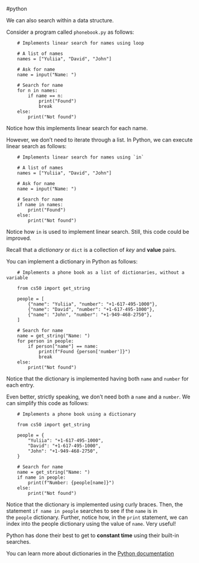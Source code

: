 #python

We can also search within a data structure.

Consider a program called `phonebook.py` as follows: 
```
    # Implements linear search for names using loop
    
    # A list of names
    names = ["Yuliia", "David", "John"]
    
    # Ask for name
    name = input("Name: ")
    
    # Search for name
    for n in names:
        if name == n:
            print("Found")
            break
    else:
        print("Not found")
```

Notice how this implements linear search for each name.

However, we don’t need to iterate through a list. In Python, we can execute linear search as follows:
```
    # Implements linear search for names using `in`
    
    # A list of names
    names = ["Yuliia", "David", "John"]
    
    # Ask for name
    name = input("Name: ")
    
    # Search for name
    if name in names:
        print("Found")
    else:
        print("Not found")
```

Notice how `in` is used to implement linear search.
Still, this code could be improved.

Recall that a _dictionary_ or `dict` is a collection of _key_ and __value__ pairs.

You can implement a dictionary in Python as follows: 
```
    # Implements a phone book as a list of dictionaries, without a variable
    
    from cs50 import get_string
    
    people = [
        {"name": "Yuliia", "number": "+1-617-495-1000"},
        {"name": "David", "number": "+1-617-495-1000"},
        {"name": "John", "number": "+1-949-468-2750"},
    ]
    
    # Search for name
    name = get_string("Name: ")
    for person in people:
        if person["name"] == name:
            print(f"Found {person['number']}")
            break
    else:
        print("Not found")
```

Notice that the dictionary is implemented having both `name` and `number` for each entry.

Even better, strictly speaking, we don’t need both a `name` and a `number`. We can simplify this code as follows:
```
    # Implements a phone book using a dictionary
    
    from cs50 import get_string
    
    people = {
        "Yuliia": "+1-617-495-1000",
        "David": "+1-617-495-1000",
        "John": "+1-949-468-2750",
    }
    
    # Search for name
    name = get_string("Name: ")
    if name in people:
        print(f"Number: {people[name]}")
    else:
        print("Not found")
```

Notice that the dictionary is implemented using curly braces. Then, the statement `if name in people` searches to see if the `name` is in the `people` dictionary. Further, notice how, in the `print` statement, we can index into the people dictionary using the value of `name`. Very useful!

Python has done their best to get to __constant time__ using their built-in searches.

You can learn more about dictionaries in the [Python documentation](https://docs.python.org/3/library/stdtypes.html#dict)